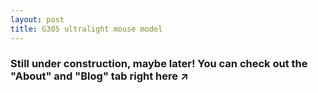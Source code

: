```yaml
---
layout: post
title: G305 ultralight mouse model
---
```


### Still under construction, maybe later! You can check out the "About" and "Blog" tab right here ↗
